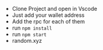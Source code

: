 - Clone Project and open in Vscode
- Just add your wallet address
- Add the rpc for each of them
- run `npm install `
- run `npm start `
- random.xyz
